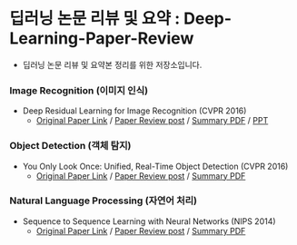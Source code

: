# 딥러닝 논문 리뷰 및 요약 : Deep-Learning-Paper-Review

* 딥러닝 논문 리뷰 및 요약본 정리를 위한 저장소입니다.

### Image Recognition (이미지 인식)
* Deep Residual Learning for Image Recognition (CVPR 2016)
    * [Original Paper Link](https://arxiv.org/abs/1512.03385) / [Paper Review post](https://songsite123.tistory.com/62) / [Summary PDF]() / [PPT](https://github.com/Song-Joo-Young/Deep-Learning-Paper-Review/blob/main/PPT/ResNet%20Paper%20Review.pdf)
      
### Object Detection (객체 탐지)
* You Only Look Once: Unified, Real-Time Object Detection (CVPR 2016)
    * [Original Paper Link](https://arxiv.org/abs/1506.02640) / [Paper Review post](https://songsite123.tistory.com/64) / [Summary PDF]()

### Natural Language Processing (자연어 처리)
* Sequence to Sequence Learning with Neural Networks (NIPS 2014)
    * [Original Paper Link](https://arxiv.org/pdf/1409.3215.pdf) / [Paper Review post]() / [Summary PDF](https://github.com/Song-Joo-Young/Deep-Learning-Paper-Review/blob/main/Summary%20PDF/Summary__Sequence_to_Sequence_Learning_with_Neural_Networks__2014_NIPS_.pdf)
